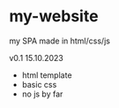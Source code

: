 # my-website
my SPA made in html/css/js

v0.1 15.10.2023
- html template
- basic css
- no js by far
